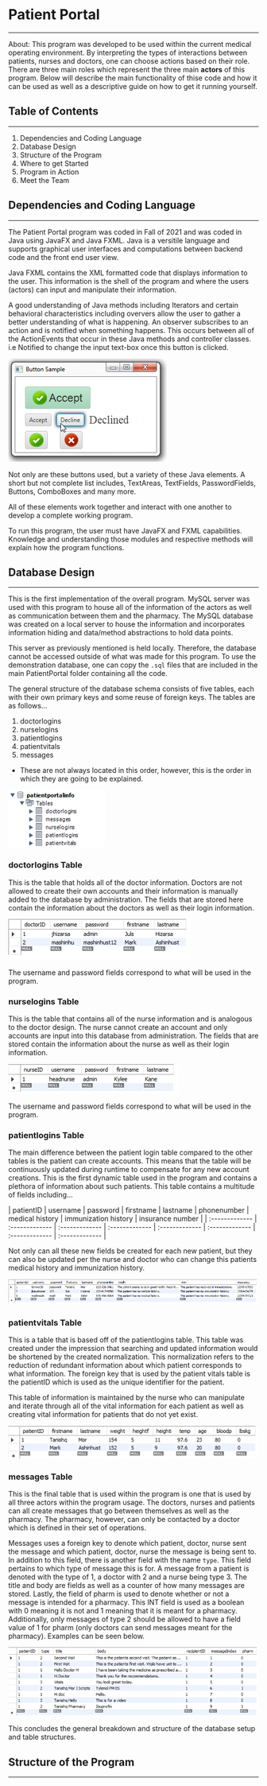 # Patient Portal

---

About: This program was developed to be used within the current medical operating environment. By interpreting the types of interactions between patients, nurses and doctors, one can choose actions based on their role. There are three main roles which represent the three main **actors** of this program. Below will describe the main functionality of thise code and how it can be used as well as a descriptive guide on how to get it running yourself.

## Table of Contents

---

1. Dependencies and Coding Language
2. Database Design
3. Structure of the Program
4. Where to get Started
5. Program in Action
6. Meet the Team

## Dependencies and Coding Language
---

The Patient Portal program was coded in Fall of 2021 and was coded in Java using JavaFX and Java FXML. Java is a versitile language and supports graphical user interfaces and computations between backend code and the front end user view.

Java FXML contains the XML formatted code that displays information to the user. This information is the shell of the program and where the users (actors) can input and manipulate their information.

A good understanding of Java methods including Iterators and certain behavioral characteristics including oververs allow the user to gather a better understanding of what is happening. An observer subscribes to an action and is notified when something happens. This occurs between all of the ActionEvents that occur in these Java methods and controller classes. i.e Notified to change the input text-box once this button is clicked.

![ButtonController Example Image](./ReadmeImages/clickbutton.png)

Not only are these buttons used, but a variety of these Java elements. A short but not complete list includes, TextAreas, TextFields, PasswordFields, Buttons, ComboBoxes and many more.

All of these elements work together and interact with one another to develop a complete working program.

To run this program, the user must have JavaFX and FXML capabilities. Knowledge and understanding those modules and respective methods will explain how the program functions.

## Database Design
---
This is the first implementation of the overall program. MySQL server was used with this program to house all of the information of the actors as well as communication between them and the pharmacy. The MySQL database was created on a local server to house the information and incorporates information hiding and data/method abstractions to hold data points.  

This server as previously mentioned is held locally. Therefore, the database cannot be accessed outside of what was made for this program. To use the demonstration database, one can copy the `.sql` files that are included in the main PatientPortal folder containing all the code.  

The general structure of the database schema consists of five tables, each with their own primary keys and some reuse of foreign keys. The tables are as follows...
1. doctorlogins
2. nurselogins
3. patientlogins
4. patientvitals
5. messages

* These are not always located in this order, however, this is the order in which they are going to be explained.

![Patient Tables List View](./ReadmeImages/PatientTables.png)

### doctorlogins Table

This is the table that holds all of the doctor information. Doctors are not allowed to create their own accounts and their information is manually added to the database by administration. The fields that are stored here contain the information about the doctors as well as their login information.  

![Doctor Login Table](./ReadmeImages/DoctorTable.png)

The username and password fields correspond to what will be used in the program.

### nurselogins Table

This is the table that contains all of the nurse information and is analogous to the doctor design. The nurse cannot create an account and only accounts are input into this database from administration. The fields that are stored contain the information about the nurse as well as their login information.

![Nurse Login Table](./ReadmeImages/NurseTable.png)

The username and password fields correspond to what will be used in the program.

### patientlogins Table

The main difference between the patient login table compared to the other tables is the patient can create accounts. This means that the table will be continuously updated during runtime to compensate for any new account creations. This is the first dynamic table used in the program and contains a plethora of information about such patients. This table contains a multitude of fields including...

| patientID | username | password | firstname | lastname | phonenumber | medical history | immunization history | insurance number |
| :------------- | :------------- | :------------- | :------------- | :------------- | :------------- | :------------- | :------------- |

Not only can all these new fields be created for each new patient, but they can also be updated per the nurse and doctor who can change this patients medical history and immunization history.

![Patient Login Table](./ReadmeImages/PatientLoginTables.png)


### patientvitals Table

This is a table that is based off of the patientlogins table. This table was created under the impression that searching and updated information would be shortened by the created normalization. This normalization refers to the reduction of redundant information about which patient corresponds to what information. The foreign key that is used by the patient vitals table is the patientID which is used as the unique identifier for the patient.

This table of information is maintained by the nurse who can manipulate and iterate through all of the vital information for each patient as well as creating vital information for patients that do not yet exist.

![Patient Vitals Table](./ReadmeImages/PatientVitalsTable.png)

### messages Table

This is the final table that is used within the program is one that is used by all three actors within the program usage. The doctors, nurses and patients can all create messages that go between themselves as well as the pharmacy. The pharmacy, however, can only be contacted by a doctor which is defined in their set of operations.

Messages uses a foreign key to denote which patient, doctor, nurse sent the message and which patient, doctor, nurse the message is being sent to. In addition to this field, there is another field with the name `type`. This field pertains to which type of message this is for. A message from a patient is denoted with the type of 1, a doctor with 2 and a nurse being type 3. The title and body are fields as well as a counter of how many messages are stored. Lastly, the field of pharm is used to denote whether or not a message is intended for a pharmacy. This INT field is used as a boolean with 0 meaning it is not and 1 meaning that it is meant for a pharmacy. Additionally, only messages of type 2 should be allowed to have a field value of 1 for pharm (only doctors can send messages meant for the pharmacy). Examples can be seen below.

![Patient Login Table](./ReadmeImages/MessagesTable.png)

This concludes the general breakdown and structure of the database setup and table structures.


## Structure of the Program
---
